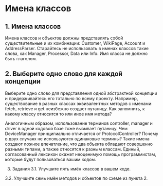 # Имена классов
## 1. Имена классов
Имена классов и объектов должны представлять собой существительные и их комбинации: Customer, WikiPage, Account и AddressParser.
Старайтесь не использовать в именах классов такие слова, как Manager, Processor, Data или Info. Имя класса не должно быть глаголом.

## 2. Выберите одно слово для каждой концепции
Выберите одно слово для представления одной абстрактной концепции и придерживайтесь его тотально по всему проекту. Например, существование в разных классах эквивалентных методов с именами fetch, retrieve и get неизбежно создаст путаницу. Как запомнить, к какому классу относится то или иное имя метода?

Аналогичным образом, использование терминов controller, manager и driver в одной кодовой базе тоже вызывает путаницу. Чем DeviceManager принципиально отличается от ProtocolController? Почему в двух случаях не используются одинаковые термины? Такие имена создают ложное впечатление, что два объекта обладают совершенно разными типами, а также относятся к разным классам. Единый, согласованный лексикон окажет неоценимую помощь программистам, которые будут пользоваться вашим кодом.

3. Задания
3.1. Улучшите пять имён классов в вашем коде.

3.2. Улучшите семь имён методов и объектов по схеме из пункта 2.


